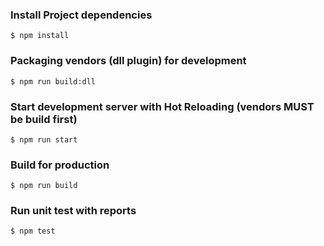 ### Install Project dependencies
```
$ npm install
```

### Packaging vendors (dll plugin) for development
```
$ npm run build:dll
```

### Start development server with Hot Reloading (vendors MUST be build first)
```
$ npm run start
```

### Build for production
```
$ npm run build
```

### Run unit test with reports
```
$ npm test
```